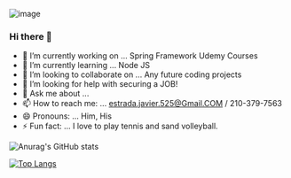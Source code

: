![image](https://damajdesprodes509.files.wordpress.com/2013/03/triathlon-banner.gif?w=508&zoom=2)
### Hi there 👋

<!--
**EstradaJavier/EstradaJavier** is a ✨ _special_ ✨ repository because its `README.md` (this file) appears on your GitHub profile.
-->



- 🔭 I’m currently working on ...  Spring Framework Udemy Courses
- 🌱 I’m currently learning ... Node JS
- 👯 I’m looking to collaborate on ... Any future coding projects 
- 🤔 I’m looking for help with securing a JOB!
- 💬 Ask me about ... 
- 📫 How to reach me: ... estrada.javier.525@Gmail.COM / 210-379-7563
- 😄 Pronouns: ... Him, His
- ⚡ Fun fact: ... I love to play tennis and sand volleyball.


![Anurag's GitHub stats](https://github-readme-stats.vercel.app/api?username=estradajavier&theme=blue-green&show_icons=true)

[![Top Langs](https://github-readme-stats.vercel.app/api/top-langs/?username=estradajavier&theme=blue-green&show_icons=true)](https://github.com/anuraghazra/github-readme-stats)



